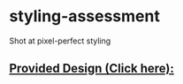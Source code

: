 # styling-assessment
Shot at pixel-perfect styling

## [Provided Design (Click here):](https://drive.google.com/file/d/1MVZR8uV9NSnEC-8nxW1HS5iqZ1Dmg_97/view?usp=sharing)
